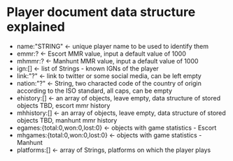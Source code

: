 # Player document data structure explained

* name:"STRING" <- unique player name to be used to identify them
* emmr:? <- Escort MMR value, input a default value of 1000
* mhmmr:? <- Manhunt MMR value, input a default value of 1000
* ign:[] <- list of Strings - known IGNs of the player
* link:"?" <- link to twitter or some social media, can be left empty
* nation:"?" <- String, two characted code of the country of origin according to the ISO standard, all caps, can be empty
* ehistory:[] <- an array of objects, leave empty, data structure of stored objects TBD, escort mmr history
* mhhistory:[] <- an array of objects, leave empty, data structure of stored objects TBD, manhunt mmr history
* egames:{total:0,won:0,lost:0} <- objects with game statistics - Escort
* mhgames:{total:0,won:0,lost:0} <- objects with game statistics - Manhunt
* platforms:[] <- array of Strings, platforms on which the player plays
